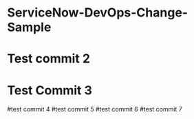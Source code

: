 # ServiceNow-DevOps-Change-Sample
# Test commit 2
# Test Commit 3 
#test commit 4
#test commit 5
#test commit 6
#test commit 7
